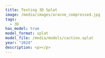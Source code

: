 ```yaml
---
title: Testing 3D Splat
image: /media/images/aracne_compressed.jpg
tags:
  - 3D
has_model: true
model_format: splat
model_file: /media/models/cactino.splat
year: "2024"
description: <p></p>
---
```

